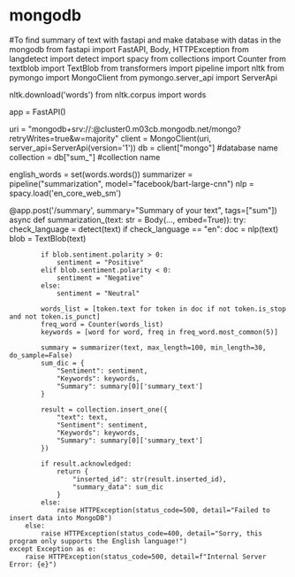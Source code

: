 # mongodb
#To find summary of text with fastapi and make database with datas in the mongodb
from fastapi import FastAPI, Body, HTTPException
from langdetect import detect
import spacy
from collections import Counter
from textblob import TextBlob
from transformers import pipeline
import nltk
from pymongo import MongoClient
from pymongo.server_api import ServerApi

nltk.download('words')
from nltk.corpus import words

app = FastAPI()

uri = "mongodb+srv://<Username>:<Password>@cluster0.m03cb.mongodb.net/mongo?retryWrites=true&w=majority"
client = MongoClient(uri, server_api=ServerApi(version='1'))
db = client["mongo"] #database name
collection = db["sum_"] #collection name

english_words = set(words.words())
summarizer = pipeline("summarization", model="facebook/bart-large-cnn")
nlp = spacy.load('en_core_web_sm')

@app.post('/summary', summary="Summary of your text", tags=["sum"])
async def summarization_(text: str = Body(..., embed=True)):
    try:
        check_language = detect(text)
        if check_language == "en":
            doc = nlp(text)
            blob = TextBlob(text)

            if blob.sentiment.polarity > 0:
                sentiment = "Positive"
            elif blob.sentiment.polarity < 0:
                sentiment = "Negative"
            else:
                sentiment = "Neutral"

            words_list = [token.text for token in doc if not token.is_stop and not token.is_punct]
            freq_word = Counter(words_list)
            keywords = [word for word, freq in freq_word.most_common(5)]

            summary = summarizer(text, max_length=100, min_length=30, do_sample=False)
            sum_dic = {
                "Sentiment": sentiment,
                "Keywords": keywords,
                "Summary": summary[0]['summary_text']
            }

            result = collection.insert_one({
                "text": text,
                "Sentiment": sentiment,
                "Keywords": keywords,
                "Summary": summary[0]['summary_text']
            })

            if result.acknowledged:
                return {
                    "inserted_id": str(result.inserted_id),
                    "summary_data": sum_dic
                }
            else:
                raise HTTPException(status_code=500, detail="Failed to insert data into MongoDB")
        else:
            raise HTTPException(status_code=400, detail="Sorry, this program only supports the English language!")
    except Exception as e:
        raise HTTPException(status_code=500, detail=f"Internal Server Error: {e}")
